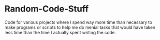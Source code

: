 # Random-Code-Stuff
Code for various projects where I spend way more time than necessary to make programs or scripts to help me do menial tasks that would have taken less time than the time I actually spent writing the code.
